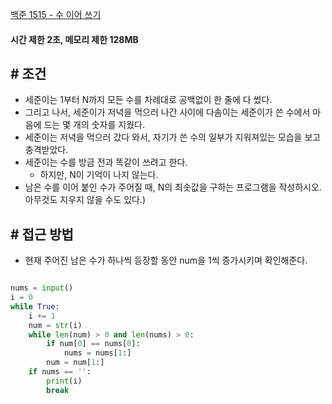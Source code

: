 
[백준 1515 - 수 이어 쓰기](https://www.acmicpc.net/problem/1515)


#### **시간 제한 2초, 메모리 제한 128MB**

## **# 조건**

- 세준이는 1부터 N까지 모든 수를 차례대로 공백없이 한 줄에 다 썼다. 
- 그리고 나서, 세준이가 저녁을 먹으러 나간 사이에 다솜이는 세준이가 쓴 수에서 마음에 드는 몇 개의 숫자를 지웠다.
- 세준이는 저녁을 먹으러 갔다 와서, 자기가 쓴 수의 일부가 지워져있는 모습을 보고 충격받았다.
- 세준이는 수를 방금 전과 똑같이 쓰려고 한다. 
	- 하지만, N이 기억이 나지 않는다.
- 남은 수를 이어 붙인 수가 주어질 때, N의 최솟값을 구하는 프로그램을 작성하시오. 아무것도 지우지 않을 수도 있다.)



## **# 접근 방법**

- 현재 주어진 남은 수가 하나씩 등장할 동안 num을 1씩 증가시키며 확인해준다.


```python

nums = input()  
i = 0  
while True:  
    i += 1  
    num = str(i)  
    while len(num) > 0 and len(nums) > 0:  
        if num[0] == nums[0]:  
            nums = nums[1:]  
        num = num[1:]  
    if nums == '':  
        print(i)  
        break
```